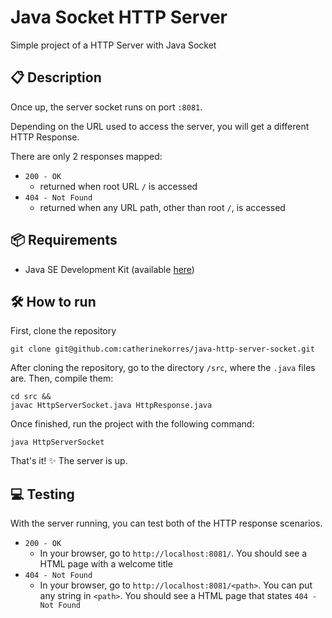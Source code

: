 # Java Socket HTTP Server 
Simple project of a HTTP Server with Java Socket

## 📋 Description
Once up, the server socket runs on port `:8081`.

Depending on the URL used to access the server, you will get a different HTTP Response.


There are only 2 responses mapped:
- `200 - OK`
  - returned when root URL `/` is accessed 
- `404 - Not Found`
  - returned when any URL path, other than root `/`, is accessed

## 📦 Requirements
- Java SE Development Kit (available <a href="https://www.oracle.com/java/technologies/downloads/#java11" target="_blank">here</a>)

## 🛠️ How to run
First, clone the repository 
```
git clone git@github.com:catherinekorres/java-http-server-socket.git
```
After cloning the repository, go to the directory `/src`, where the `.java` files
are. Then, compile them:
```
cd src && 
javac HttpServerSocket.java HttpResponse.java
```

Once finished, run the project with the following command:
```
java HttpServerSocket
```
That's it! ✨️ The server is up.

## 💻 Testing
With the server running, you can test both of the HTTP response scenarios.

- `200 - OK`
  - In your browser, go to `http://localhost:8081/`. 
  You should see a HTML page with a welcome title
- `404 - Not Found`
  - In your browser, go to `http://localhost:8081/<path>`. 
  You can put any string in `<path>`.
  You should see a HTML page that states `404 - Not Found`
